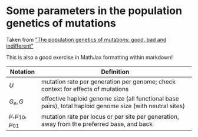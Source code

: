 # Some parameters in the population genetics of mutations
Taken from ["The population genetics of mutations: good, bad and indifferent"](https://www.ncbi.nlm.nih.gov/pmc/articles/PMC2871823/) 

This is also a good exercise in MathJax formatting within markdown! 

| Notation                | Definition                                                                                                       |
| ----------------------- | ---------------------------------------------------------------------------------------------------------------- |
| $U$                     | mutation rate per generation per genome; check context for effects of mutations                                  |
| $G_e , G$               | effective haploid genome size (all functional base pairs), total haploid genome size (with neutral sites) |
| $\mu , \mu_{10} , \mu_{01}$ | mutation rate per locus or per site per generation, away from the preferred base, and back                       | 

